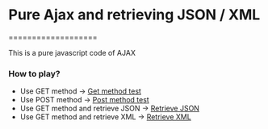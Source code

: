 # Pure Ajax and retrieving JSON / XML
===================

This is a pure javascript code of AJAX

### How to play?

* Use GET method -> [Get method test](http://hirokazunakajima.com/pure-ajax/ajax_get.html)
* Use POST method -> [Post method test](http://hirokazunakajima.com/pure-ajax/ajax_post.html)
* Use GET method and retrieve JSON -> [Retrieve JSON](http://hirokazunakajima.com/pure-ajax/ajax_get_retrieve_json.html)
* Use GET method and retrieve XML -> [Retrieve XML](http://hirokazunakajima.com/pure-ajax/ajax_get_retrieve_xml.html)